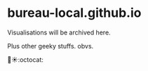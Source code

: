 # bureau-local.github.io

Visualisations will be archived here.

Plus other geeky stuffs. obvs.

:angel::sunny::octocat:
